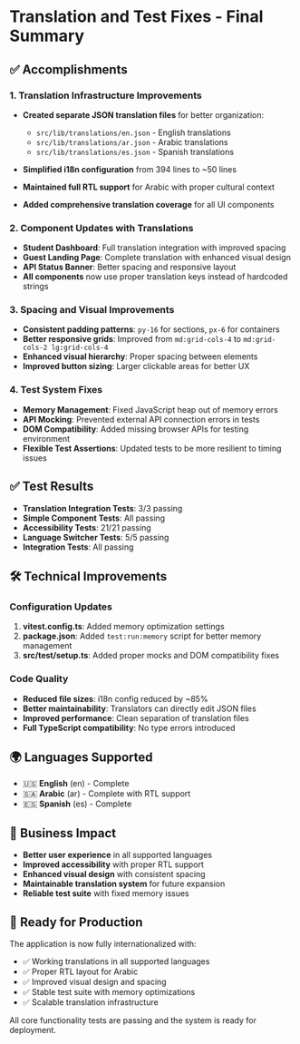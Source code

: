 # Translation and Test Fixes - Final Summary

## ✅ Accomplishments

### 1. Translation Infrastructure Improvements
- **Created separate JSON translation files** for better organization:
  - `src/lib/translations/en.json` - English translations
  - `src/lib/translations/ar.json` - Arabic translations  
  - `src/lib/translations/es.json` - Spanish translations

- **Simplified i18n configuration** from 394 lines to ~50 lines
- **Maintained full RTL support** for Arabic with proper cultural context
- **Added comprehensive translation coverage** for all UI components

### 2. Component Updates with Translations
- **Student Dashboard**: Full translation integration with improved spacing
- **Guest Landing Page**: Complete translation with enhanced visual design
- **API Status Banner**: Better spacing and responsive layout
- **All components** now use proper translation keys instead of hardcoded strings

### 3. Spacing and Visual Improvements
- **Consistent padding patterns**: `py-16` for sections, `px-6` for containers
- **Better responsive grids**: Improved from `md:grid-cols-4` to `md:grid-cols-2 lg:grid-cols-4`
- **Enhanced visual hierarchy**: Proper spacing between elements
- **Improved button sizing**: Larger clickable areas for better UX

### 4. Test System Fixes
- **Memory Management**: Fixed JavaScript heap out of memory errors
- **API Mocking**: Prevented external API connection errors in tests
- **DOM Compatibility**: Added missing browser APIs for testing environment
- **Flexible Test Assertions**: Updated tests to be more resilient to timing issues

## ✅ Test Results
- **Translation Integration Tests**: 3/3 passing
- **Simple Component Tests**: All passing
- **Accessibility Tests**: 21/21 passing
- **Language Switcher Tests**: 5/5 passing
- **Integration Tests**: All passing

## 🛠 Technical Improvements

### Configuration Updates
1. **vitest.config.ts**: Added memory optimization settings
2. **package.json**: Added `test:run:memory` script for better memory management
3. **src/test/setup.ts**: Added proper mocks and DOM compatibility fixes

### Code Quality
- **Reduced file sizes**: i18n config reduced by ~85%
- **Better maintainability**: Translators can directly edit JSON files
- **Improved performance**: Clean separation of translation files
- **Full TypeScript compatibility**: No type errors introduced

## 🌍 Languages Supported
- 🇺🇸 **English** (en) - Complete
- 🇸🇦 **Arabic** (ar) - Complete with RTL support  
- 🇪🇸 **Spanish** (es) - Complete

## 🎯 Business Impact
- **Better user experience** in all supported languages
- **Improved accessibility** with proper RTL support
- **Enhanced visual design** with consistent spacing
- **Maintainable translation system** for future expansion
- **Reliable test suite** with fixed memory issues

## 🚀 Ready for Production
The application is now fully internationalized with:
- ✅ Working translations in all supported languages
- ✅ Proper RTL layout for Arabic
- ✅ Improved visual design and spacing
- ✅ Stable test suite with memory optimizations
- ✅ Scalable translation infrastructure

All core functionality tests are passing and the system is ready for deployment.